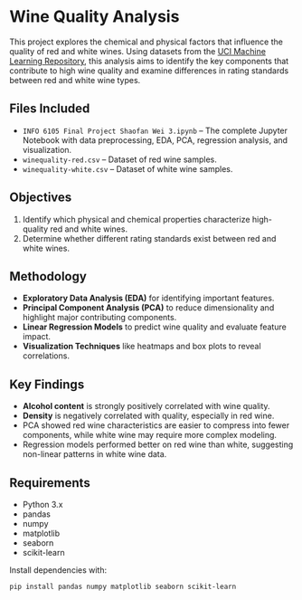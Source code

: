 # Wine Quality Analysis 

This project explores the chemical and physical factors that influence the quality of red and white wines. Using datasets from the [UCI Machine Learning Repository](https://archive.ics.uci.edu/ml/datasets/Wine+Quality), this analysis aims to identify the key components that contribute to high wine quality and examine differences in rating standards between red and white wine types.

## Files Included

- `INFO 6105 Final Project Shaofan Wei 3.ipynb` – The complete Jupyter Notebook with data preprocessing, EDA, PCA, regression analysis, and visualization.
- `winequality-red.csv` – Dataset of red wine samples.
- `winequality-white.csv` – Dataset of white wine samples.

## Objectives

1. Identify which physical and chemical properties characterize high-quality red and white wines.
2. Determine whether different rating standards exist between red and white wines.

## Methodology

- **Exploratory Data Analysis (EDA)** for identifying important features.
- **Principal Component Analysis (PCA)** to reduce dimensionality and highlight major contributing components.
- **Linear Regression Models** to predict wine quality and evaluate feature impact.
- **Visualization Techniques** like heatmaps and box plots to reveal correlations.

## Key Findings

- **Alcohol content** is strongly positively correlated with wine quality.
- **Density** is negatively correlated with quality, especially in red wine.
- PCA showed red wine characteristics are easier to compress into fewer components, while white wine may require more complex modeling.
- Regression models performed better on red wine than white, suggesting non-linear patterns in white wine data.

## Requirements

- Python 3.x
- pandas
- numpy
- matplotlib
- seaborn
- scikit-learn

Install dependencies with:

```bash
pip install pandas numpy matplotlib seaborn scikit-learn
